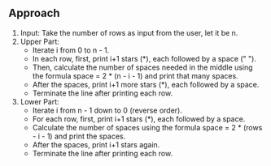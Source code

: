 ## Approach

1. Input: Take the number of rows as input from the user, let it be n.
2. Upper Part:
   - Iterate i from 0 to n - 1.
   - In each row, first, print i+1 stars (\*), each followed by a space (" ").
   - Then, calculate the number of spaces needed in the middle using the formula space = 2 \* (n - i - 1) and print that many spaces.
   - After the spaces, print i+1 more stars (\*), each followed by a space.
   - Terminate the line after printing each row.
3. Lower Part:
   - Iterate i from n - 1 down to 0 (reverse order).
   - For each row, first, print i+1 stars (\*), each followed by a space.
   - Calculate the number of spaces using the formula space = 2 \* (rows - i - 1) and print the spaces.
   - After the spaces, print i+1 stars again.
   - Terminate the line after printing each row.
